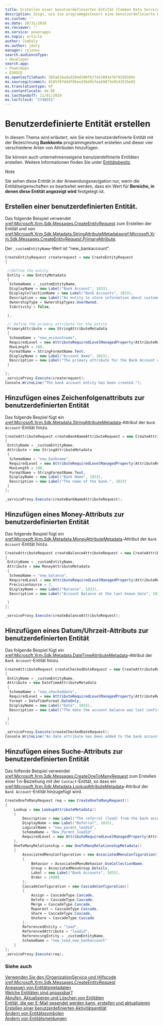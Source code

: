 ```yaml
---
title: Erstellen einer benutzerdefinierten Entität (Common Data Service) | Microsoft-Dokumentation
description: Zeigt, wie Sie programmgesteuert eine benutzerdefinierte Entität Common Data Service erstellen.
ms.custom: ''
ms.date: 10/31/2018
ms.reviewer: ''
ms.service: powerapps
ms.topic: article
author: JimDaly
ms.author: jdaly
manager: ryjones
search.audienceType:
- developer
search.app:
- PowerApps
- D365CE
ms.openlocfilehash: 385a616ada3294d300fb77433893e7b79256569c
ms.sourcegitcommit: 8185f87dddf05ee256491feab9873e9143535e02
ms.translationtype: HT
ms.contentlocale: de-DE
ms.lasthandoff: 11/01/2019
ms.locfileid: "2748551"
---
```

# <a name="create-custom-entity"></a>Benutzerdefinierte Entität erstellen

In diesem Thema wird erläutert, wie Sie eine benutzerdefinierte Entität mit der Bezeichnung **Bankkonto** programmgesteuert erstellen und dieser vier verschiedene Arten von Attributen hinzufügen.  
  
Sie können auch unternehmenseigene benutzerdefinierte Entitäten erstellen. Weitere Informationen finden Sie unter [Entitätsbesitz](/dynamics365/customer-engagement/developer/introduction-entities#entity-ownership).  
  
> [!NOTE]
>  Sie sehen diese Entität in der Anwendungsnavigation nur, wenn die Entitätseigenschaften so bearbeitet werden, dass ein Wert für **Bereiche, in denen diese Entität angezeigt wird** festgelegt ist.  
  
<a name="BKMK_CreateCustomEntity"></a>   

## <a name="create-a-custom-entity"></a>Erstellen einer benutzerdefinierten Entität.  

 Das folgende Beispiel verwendet <xref:Microsoft.Xrm.Sdk.Messages.CreateEntityRequest> zum Erstellen der Entität und von <xref:Microsoft.Xrm.Sdk.Metadata.StringAttributeMetadata><xref:Microsoft.Xrm.Sdk.Messages.CreateEntityRequest.PrimaryAttribute>.  
  
 Der `_customEntityName`-Wert ist “new_bankaccount”.  
  
```csharp
CreateEntityRequest createrequest = new CreateEntityRequest
{

 //Define the entity
 Entity = new EntityMetadata
 {
  SchemaName = _customEntityName,
  DisplayName = new Label("Bank Account", 1033),
  DisplayCollectionName = new Label("Bank Accounts", 1033),
  Description = new Label("An entity to store information about customer bank accounts", 1033),
  OwnershipType = OwnershipTypes.UserOwned,
  IsActivity = false,

 },

 // Define the primary attribute for the entity
 PrimaryAttribute = new StringAttributeMetadata
 {
  SchemaName = "new_accountname",
  RequiredLevel = new AttributeRequiredLevelManagedProperty(AttributeRequiredLevel.None),
  MaxLength = 100,
  FormatName = StringFormatName.Text,
  DisplayName = new Label("Account Name", 1033),
  Description = new Label("The primary attribute for the Bank Account entity.", 1033)
 }

};
_serviceProxy.Execute(createrequest);
Console.WriteLine("The bank account entity has been created.");
```  
  
<a name="BKMK_AddStringAttribute"></a>   

## <a name="add-a-string-attribute-to-the-custom-entity"></a>Hinzufügen eines Zeichenfolgenattributs zur benutzerdefinierten Entität  

Das folgende Bespiel fügt ein <xref:Microsoft.Xrm.Sdk.Metadata.StringAttributeMetadata>-Attribut der `Bank Account`-Entität hinzu.  
  
```csharp
CreateAttributeRequest createBankNameAttributeRequest = new CreateAttributeRequest
{
 EntityName = _customEntityName,
 Attribute = new StringAttributeMetadata
 {
  SchemaName = "new_bankname",
  RequiredLevel = new AttributeRequiredLevelManagedProperty(AttributeRequiredLevel.None),
  MaxLength = 100,
  FormatName = StringFormatName.Text,
  DisplayName = new Label("Bank Name", 1033),
  Description = new Label("The name of the bank.", 1033)
 }
};

_serviceProxy.Execute(createBankNameAttributeRequest);
```
  
<a name="BKMK_AddMoneyAttribute"></a>   

## <a name="add-a-money-attribute-to-the-custom-entity"></a>Hinzufügen eines Money-Attributs zur benutzerdefinierten Entität  

 Das folgende Bespiel fügt ein <xref:Microsoft.Xrm.Sdk.Metadata.MoneyAttributeMetadata>-Attribut der `Bank Account`-Entität hinzu.  
  
```csharp
CreateAttributeRequest createBalanceAttributeRequest = new CreateAttributeRequest
{
 EntityName = _customEntityName,
 Attribute = new MoneyAttributeMetadata
 {
  SchemaName = "new_balance",
  RequiredLevel = new AttributeRequiredLevelManagedProperty(AttributeRequiredLevel.None),
  PrecisionSource = 2,
  DisplayName = new Label("Balance", 1033),
  Description = new Label("Account Balance at the last known date", 1033),

 }
};

_serviceProxy.Execute(createBalanceAttributeRequest);

```  
  
<a name="BKMK_AddDateTimeAttribute"></a>   

## <a name="add-a-datetime-attribute-to-the-custom-entity"></a>Hinzufügen eines Datum/Uhrzeit-Attributs zur benutzerdefinierten Entität  

Das folgende Bespiel fügt ein <xref:Microsoft.Xrm.Sdk.Metadata.DateTimeAttributeMetadata>-Attribut der `Bank Account`-Entität hinzu.  
  
```csharp
CreateAttributeRequest createCheckedDateRequest = new CreateAttributeRequest
{
 EntityName = _customEntityName,
 Attribute = new DateTimeAttributeMetadata
 {
  SchemaName = "new_checkeddate",
  RequiredLevel = new AttributeRequiredLevelManagedProperty(AttributeRequiredLevel.None),
  Format = DateTimeFormat.DateOnly,
  DisplayName = new Label("Date", 1033),
  Description = new Label("The date the account balance was last confirmed", 1033)

 }
};

_serviceProxy.Execute(createCheckedDateRequest);
Console.WriteLine("An date attribute has been added to the bank account entity.");
```
  
<a name="BKMK_AddLookupAttribute"></a>
   
## <a name="add-a-lookup-attribute-to-the-custom-entity"></a>Hinzufügen eines Suche-Attributs zur benutzerdefinierten Entität 
 
 Das folfende Beispiel verwendet <xref:Microsoft.Xrm.Sdk.Messages.CreateOneToManyRequest> zum Erstellen einer 1:n-Beziehung mit der `Contact`-Entität, so dass ein <xref:Microsoft.Xrm.Sdk.Metadata.LookupAttributeMetadata>-Attribut der `Bank Account`-Entität hinzugefügt wird.  
  
```csharp
CreateOneToManyRequest req = new CreateOneToManyRequest()
{
    Lookup = new LookupAttributeMetadata()
    {
        Description = new Label("The referral (lead) from the bank account owner", 1033),
        DisplayName = new Label("Referral", 1033),
        LogicalName = "new_parent_leadid",
        SchemaName = "New_Parent_leadId",
        RequiredLevel = new AttributeRequiredLevelManagedProperty(AttributeRequiredLevel.Recommended)
    },
    OneToManyRelationship = new OneToManyRelationshipMetadata()
    {
        AssociatedMenuConfiguration = new AssociatedMenuConfiguration()
        {
            Behavior = AssociatedMenuBehavior.UseCollectionName,
            Group = AssociatedMenuGroup.Details,
            Label = new Label("Bank Accounts", 1033),
            Order = 10000
        },
        CascadeConfiguration = new CascadeConfiguration()
        {
            Assign = CascadeType.Cascade,
            Delete = CascadeType.Cascade,
            Merge = CascadeType.Cascade,
            Reparent = CascadeType.Cascade,
            Share = CascadeType.Cascade,
            Unshare = CascadeType.Cascade
        },
        ReferencedEntity = "lead",
        ReferencedAttribute = "leadid",
        ReferencingEntity = _customEntityName,
        SchemaName = "new_lead_new_bankaccount"
    }
};
_serviceProxy.Execute(req);
```
  
### <a name="see-also"></a>Siehe auch  
 [Verwenden Sie den IOrganizationService und Hilfscode](/dynamics365/customer-engagement/developer/use-sample-helper-code)   
 <xref:Microsoft.Xrm.Sdk.Messages.CreateEntityRequest>   
 [Anpassen von Entitätsmetadaten](../customize-entity-metadata.md)   
 [Welche Entitäten sind anpassbar?](/dynamics365/customer-engagement/developer/which-entities-are-customizable)   
 [Abrufen, Aktualisieren und Löschen von Entitäten](/dynamics365/customer-engagement/developer/retrieve-update-delete-entities)   
 [Entität, die per E-Mail gesendet werden kann, erstellen und aktualisieren](/dynamics365/customer-engagement/developer/create-update-entity-emailed)   
 [Erstellen einer benutzerdefinierten Aktivitätsentität](/dynamics365/customer-engagement/developer/create-custom-activity-entity)   
 [Ändern von Entitätssymbolen](/dynamics365/customer-engagement/developer/modify-icons-entity)   
 [Ändern von Entitätsmeldungen](/dynamics365/customer-engagement/developer/modify-messages-entity)
